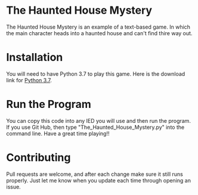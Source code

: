 # The Haunted House Mystery

The Haunted House Mystery is an example of a text-based game.
In which the main character heads into a haunted house and can't find thire way out.

# Installation

You will need to have Python 3.7 to play this game. Here is the download link for [Python 3.7](https://www.python.org/downloads/).

# Run the Program

You can copy this code into any IED you will use and then run the program.
If you use Git Hub, then type "The_Haunted_House_Mystery.py" into the command line.
Have a great time playing!!

# Contributing

Pull requests are welcome, and after each change make sure it still runs properly.
Just let me know when you update each time through opening an issue. 
